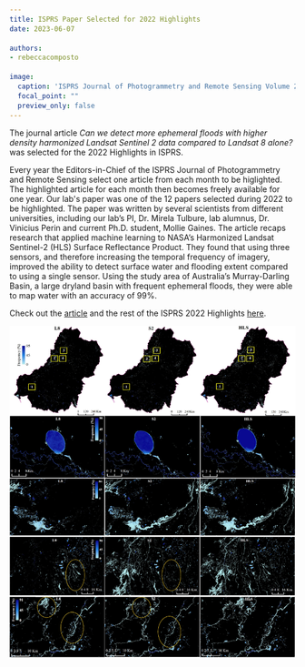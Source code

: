 ```yaml
---
title: ISPRS Paper Selected for 2022 Highlights
date: 2023-06-07

authors:
- rebeccacomposto

image:
  caption: 'ISPRS Journal of Photogrammetry and Remote Sensing Volume 201 Cover'
  focal_point: ""
  preview_only: false
---
```


The journal article <i>Can we detect more ephemeral floods with higher density harmonized Landsat Sentinel 2 data compared to Landsat 8 alone?</i> was selected for the 2022 Highlights in ISPRS.

<!--more-->
Every year the Editors-in-Chief of the ISPRS Journal of Photogrammetry and Remote Sensing select one article from each month to be higlighted. The highlighted article for each month then becomes freely available for one year. Our lab's paper was one of the 12 papers selected during 2022 to be highlighted. The paper was written by several scientists from different universities, including our lab’s PI, Dr. Mirela Tulbure, lab alumnus, Dr. Vinicius Perin and current Ph.D. student, Mollie Gaines. The article recaps research that applied machine learning to NASA’s Harmonized Landsat Sentinel-2 (HLS) Surface Reflectance Product. They found that using three sensors, and therefore increasing the temporal frequency of imagery, improved the ability to detect surface water and flooding extent compared to using a single sensor. Using the study area of Australia’s Murray-Darling Basin, a large dryland basin with frequent ephemeral floods, they were able to map water with an accuracy of 99%.

Check out the <a href="https://www.sciencedirect.com/science/article/pii/S0924271622000338">article</a> and the rest of the ISPRS 2022 Highlights <a href="https://www.journals.elsevier.com/isprs-journal-of-photogrammetry-and-remote-sensing/featured-articles/2022-featured-articles">here</a>.

<p></p>
<img src="three-data-sources.jpg" alt="Image not available">

